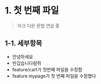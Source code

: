 # 1. 첫 번째 파일
> 마크 다운 문법 연습 중

## 1-1. 세부항목
* 안녕하세요
* 반갑습니다람쥐
* feature/cart가 첫번째 파일을 수정함
* feature mypage가 첫 번째 파일을 수정했다

